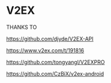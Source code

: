 # V2EX

THANKS TO

https://github.com/djyde/V2EX-API

https://www.v2ex.com/t/191816

https://github.com/tongyangl/V2EXPRO

https://github.com/CzBiX/v2ex-android
